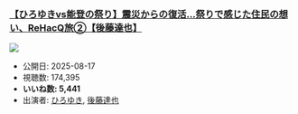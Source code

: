### [【ひろゆきvs能登の祭り】震災からの復活…祭りで感じた住民の想い、ReHacQ旅②【後藤達也】](https://www.youtube.com/watch?v=CIU2JkEx1_k)
[![](https://img.youtube.com/vi/CIU2JkEx1_k/hqdefault.jpg)](https://www.youtube.com/watch?v=CIU2JkEx1_k)
-   公開日: 2025-08-17
-   視聴数: 174,395
-   **いいね数: 5,441**
-   出演者: [ひろゆき](/rehacq_fan/people/ひろゆき "wikilink"), [後藤達也](/rehacq_fan/people/後藤達也 "wikilink")
